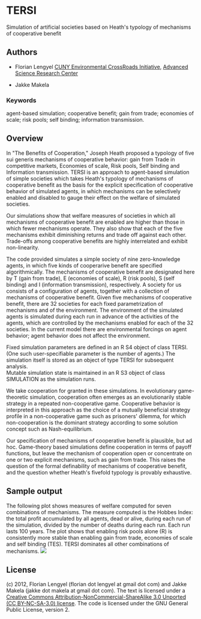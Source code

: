 # TERSI #
Simulation of artificial societies  based on Heath's typology of mechanisms of cooperative benefit

## Authors ##
* Florian Lengyel  [CUNY Environmental CrossRoads Initiative](http://asrc.cuny.edu/crossroads), 
[Advanced Science Research Center](http://asrc.cuny.edu)

* Jakke Makela

### Keywords ###

agent-based simulation; cooperative benefit; gain from trade; economies of scale; risk pools; self binding; information transmission.


## Overview ##

In "The Benefits of Cooperation," Joseph Heath proposed a typology of five 
sui generis mechanisms of cooperative behavior: gain from Trade in competitive 
markets, Economies of scale, Risk pools, Self binding and Information 
transmission.  TERSI is an approach to agent-based simulation of simple 
societies which takes Heath's typology of mechanisms of cooperative benefit 
as the basis for the explicit specification  of cooperative behavior of 
simulated agents, in which mechanisms can be selectively enabled and disabled 
to gauge their effect on the welfare of simulated societies.  

Our simulations  show that welfare measures of societies in which all 
mechanisms of cooperative benefit are enabled are higher than those in 
which fewer mechanisms operate.  They also show that each of the five 
mechanisms exhibit diminishing returns and trade off against each other. 
Trade-offs among cooperative benefits are highly interrelated and exhibit 
non-linearity. 


The code provided simulates a simple society of nine zero-knowledge agents, 
in which five kinds of cooperarive benefit are specified algorithmically. 
The  mechanisms of cooperative benefit are  designated here by T (gain from 
trade), E (economies of scale), R (risk pools), S (self binding) and I 
(information transmission), respectively.  A society for us consists of a 
configuration of agents, together with a collection of mechanisms of 
cooperative benefit. Given five mechanisms of cooperative benefit, 
there are 32 societies for  each fixed parametrization of mechanisms and 
of the environment.  The environment of the simulated agents is simulated 
during each run in advance of the activities of the agents, which are 
controlled by the mechanisms enabled for each of the 32 societies. 
In the current model there are environmental forcings on agent behavior;
agent behavior does not affect the environment.  


Fixed simulation parameters are defined in an R S4 object of class TERSI. 
(One such user-specifiable parameter is the number of agents.) The simulation 
itself is stored as an  object of type TERSI for subsequent analysis.  
Mutable simulation state is maintained in an R S3 object of class 
SIMULATION as the simulation runs. 



We take cooperation for granted in these simulations.  In evolutionary 
game-theoretic simulation, cooperation often emerges as an evolutionarily 
stable strategy in a repeated non-cooperative game.  Cooperative behavior 
is interpreted in this approach as the choice of a mutually beneficial 
strategy profile in a non-cooperative game such as prisoners' dilemma, 
for which non-cooperation is the dominant strategy according to some 
solution concept such as Nash-equilibrium. 

Our specification of mechanisms of cooperative benefit is plausible, but 
ad hoc. Game-theory based simulations define cooperation in terms of 
payoff functions, but leave the mechanism of cooperation open or 
concentrate on one or two explicit mechanisms, such as gain from trade.
This raises the question of the formal definability of mechanisms of 
cooperative benefit, and the question whether Heath's fivefold typology 
is provably exhaustive.

## Sample output ##
The following plot shows measures of welfare computed for seven combinations
of mechanisms. The measure computed is the Hobbes Index: the total profit
accumulated by all agents, dead or alive, during each run of the simulation,
divided by the number of deaths during each run. Each run lasts 100 years.
The plot shows that enabling risk pools alone (R) is consistently more stable
than enabling gain from trade, economies of scale and self binding (TES). 
TERSI dominates all other combinations of mechanisms.
[<img src="https://github.com/flengyel/TERSI/blob/master/Runs/2012Oct12/Rplot1.png?raw=true">](https://github.com/flengyel/TERSI/blob/master/Runs/2012Oct12/Rplot1.png?raw=true)

## License ##

(c) 2012, Florian Lengyel (florian dot lengyel at gmail dot com) and 
Jakke Makela (jakke dot makela at gmail dot com).  The text is licensed 
under a [Creative Commons Attribution-NonCommercial-ShareAlike 3.0 Unported (CC BY-NC-SA-3.0) license](http://creativecommons.org/licenses/by-nc-sa/3.0/).  The code is licensed under the GNU General Public License, version 2.

